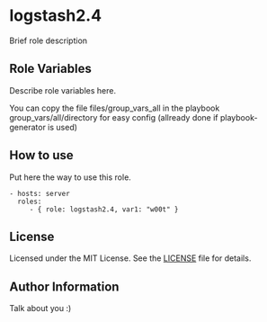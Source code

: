 logstash2.4
==================

Brief role description


Role Variables
--------------
Describe role variables here.

You can copy the file files/group_vars_all in the playbook group_vars/all/directory for easy config (allready done if playbook-generator is used)



How to use 
----------

Put here the way to use this role.

    - hosts: server
      roles:
         - { role: logstash2.4, var1: "w00t" }

License
-------

Licensed under the MIT License. See the [LICENSE](LICENSE) file for details.


Author Information
------------------

Talk about you :)
